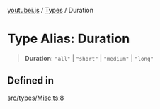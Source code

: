 [youtubei.js](../../../README.md) / [Types](../README.md) / Duration

# Type Alias: Duration

> **Duration**: `"all"` \| `"short"` \| `"medium"` \| `"long"`

## Defined in

[src/types/Misc.ts:8](https://github.com/LuanRT/YouTube.js/blob/4729016fb98e7045ee4043857be7eef780c01e35/src/types/Misc.ts#L8)
